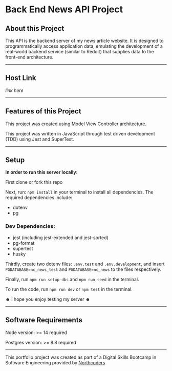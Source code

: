 # Back End News API Project

## About this Project

This API is the backend server of my news article website. It is designed to programmatically access application data, emulating the development of a real-world backend service (similar to Reddit) that supplies data to the front-end architecture.

---

## Host Link
_link here_

---

## Features of this Project

This project was created using Model View Controller architecture.

This project was written in JavaScript through test driven development (TDD) using Jest and SuperTest.

---

## Setup

**In order to run this server locally:**

First clone or fork this repo

Next, run: `npm install` in your terminal to install all dependencies. The required dependencies include:

 - dotenv
 - pg

### Dev Dependencies:
 - jest (including jest-extended and jest-sorted)
 - pg-format
 - supertest
 - husky

Thirdly, create two dotenv files: `.env.test` and `.env.development`, and insert `PGDATABASE=nc_news_test` and `PGDATABASE=nc_news` to the files respectively.

Finally, run `npm run setup-dbs` and `npm run seed` in the terminal.

To run the code, run `npm run dev` or `npm test` in the terminal.

☻ I hope you enjoy testing my server ☻

---

## Software Requirements
Node version: >= 14 required

Postgres version: >= 8.8 required

---

This portfolio project was created as part of a Digital Skills Bootcamp in Software Engineering provided by [Northcoders](https://northcoders.com/)